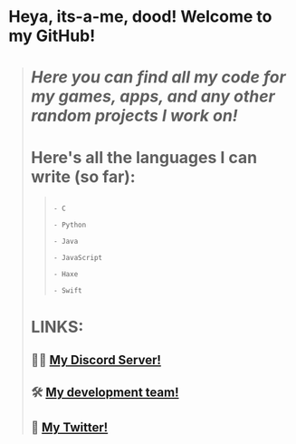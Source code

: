 # **Heya, its-a-me, dood! Welcome to my GitHub!**
> # *Here you can find all my code for my games, apps, and any other random projects I work on!*
>
> # Here's all the languages I can write (so far):
>> ```txt
>> 
>> - C
>> 
>> - Python
>> 
>> - Java
>> 
>> - JavaScript
>> 
>> - Haxe
>> 
>> - Swift
>> ```
>
> # **LINKS:**
> ## 👨‍💻 [My Discord Server!](https://discord.gg/GW4uAx6fvv)
> ##
> ## 🛠 [My development team!](https://github.com/doodvelopment-Inc)
> ##
> ## 💬 [My Twitter!](https://twitter.com/itsamedood)
